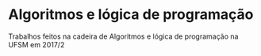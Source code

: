 # Algoritmos e lógica de programação
Trabalhos feitos na cadeira de Algoritmos e lógica de programação na UFSM em 2017/2
